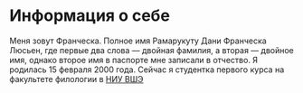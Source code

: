 # Информация о себе
Меня зовут Франческа. Полное имя Рамарукуту Дани Франческа Люсьен, где первые два слова — двойная фамилия, а вторая — двойное имя, однако второе имя в паспорте мне записали в отчество. Я родилась 15 февраля 2000 года. Сейчас я студентка первого курса на факультете филологии в [НИУ ВШЭ](https://www.hse.ru/ "HSE")
